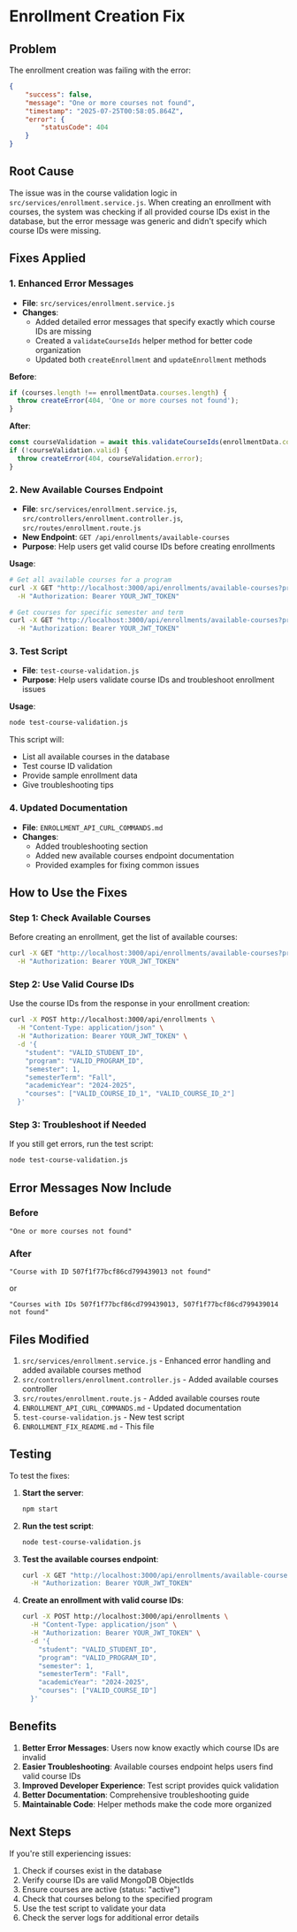 # Enrollment Creation Fix

## Problem
The enrollment creation was failing with the error:
```json
{
    "success": false,
    "message": "One or more courses not found",
    "timestamp": "2025-07-25T00:58:05.864Z",
    "error": {
        "statusCode": 404
    }
}
```

## Root Cause
The issue was in the course validation logic in `src/services/enrollment.service.js`. When creating an enrollment with courses, the system was checking if all provided course IDs exist in the database, but the error message was generic and didn't specify which course IDs were missing.

## Fixes Applied

### 1. Enhanced Error Messages
- **File**: `src/services/enrollment.service.js`
- **Changes**: 
  - Added detailed error messages that specify exactly which course IDs are missing
  - Created a `validateCourseIds` helper method for better code organization
  - Updated both `createEnrollment` and `updateEnrollment` methods

**Before**:
```javascript
if (courses.length !== enrollmentData.courses.length) {
  throw createError(404, 'One or more courses not found');
}
```

**After**:
```javascript
const courseValidation = await this.validateCourseIds(enrollmentData.courses);
if (!courseValidation.valid) {
  throw createError(404, courseValidation.error);
}
```

### 2. New Available Courses Endpoint
- **File**: `src/services/enrollment.service.js`, `src/controllers/enrollment.controller.js`, `src/routes/enrollment.route.js`
- **New Endpoint**: `GET /api/enrollments/available-courses`
- **Purpose**: Help users get valid course IDs before creating enrollments

**Usage**:
```bash
# Get all available courses for a program
curl -X GET "http://localhost:3000/api/enrollments/available-courses?programId=YOUR_PROGRAM_ID" \
  -H "Authorization: Bearer YOUR_JWT_TOKEN"

# Get courses for specific semester and term
curl -X GET "http://localhost:3000/api/enrollments/available-courses?programId=YOUR_PROGRAM_ID&semester=1&semesterTerm=Fall" \
  -H "Authorization: Bearer YOUR_JWT_TOKEN"
```

### 3. Test Script
- **File**: `test-course-validation.js`
- **Purpose**: Help users validate course IDs and troubleshoot enrollment issues

**Usage**:
```bash
node test-course-validation.js
```

This script will:
- List all available courses in the database
- Test course ID validation
- Provide sample enrollment data
- Give troubleshooting tips

### 4. Updated Documentation
- **File**: `ENROLLMENT_API_CURL_COMMANDS.md`
- **Changes**:
  - Added troubleshooting section
  - Added new available courses endpoint documentation
  - Provided examples for fixing common issues

## How to Use the Fixes

### Step 1: Check Available Courses
Before creating an enrollment, get the list of available courses:

```bash
curl -X GET "http://localhost:3000/api/enrollments/available-courses?programId=YOUR_PROGRAM_ID" \
  -H "Authorization: Bearer YOUR_JWT_TOKEN"
```

### Step 2: Use Valid Course IDs
Use the course IDs from the response in your enrollment creation:

```bash
curl -X POST http://localhost:3000/api/enrollments \
  -H "Content-Type: application/json" \
  -H "Authorization: Bearer YOUR_JWT_TOKEN" \
  -d '{
    "student": "VALID_STUDENT_ID",
    "program": "VALID_PROGRAM_ID",
    "semester": 1,
    "semesterTerm": "Fall",
    "academicYear": "2024-2025",
    "courses": ["VALID_COURSE_ID_1", "VALID_COURSE_ID_2"]
  }'
```

### Step 3: Troubleshoot if Needed
If you still get errors, run the test script:

```bash
node test-course-validation.js
```

## Error Messages Now Include

### Before
```
"One or more courses not found"
```

### After
```
"Course with ID 507f1f77bcf86cd799439013 not found"
```
or
```
"Courses with IDs 507f1f77bcf86cd799439013, 507f1f77bcf86cd799439014 not found"
```

## Files Modified

1. `src/services/enrollment.service.js` - Enhanced error handling and added available courses method
2. `src/controllers/enrollment.controller.js` - Added available courses controller
3. `src/routes/enrollment.route.js` - Added available courses route
4. `ENROLLMENT_API_CURL_COMMANDS.md` - Updated documentation
5. `test-course-validation.js` - New test script
6. `ENROLLMENT_FIX_README.md` - This file

## Testing

To test the fixes:

1. **Start the server**:
   ```bash
   npm start
   ```

2. **Run the test script**:
   ```bash
   node test-course-validation.js
   ```

3. **Test the available courses endpoint**:
   ```bash
   curl -X GET "http://localhost:3000/api/enrollments/available-courses?programId=YOUR_PROGRAM_ID" \
     -H "Authorization: Bearer YOUR_JWT_TOKEN"
   ```

4. **Create an enrollment with valid course IDs**:
   ```bash
   curl -X POST http://localhost:3000/api/enrollments \
     -H "Content-Type: application/json" \
     -H "Authorization: Bearer YOUR_JWT_TOKEN" \
     -d '{
       "student": "VALID_STUDENT_ID",
       "program": "VALID_PROGRAM_ID",
       "semester": 1,
       "semesterTerm": "Fall",
       "academicYear": "2024-2025",
       "courses": ["VALID_COURSE_ID"]
     }'
   ```

## Benefits

1. **Better Error Messages**: Users now know exactly which course IDs are invalid
2. **Easier Troubleshooting**: Available courses endpoint helps users find valid course IDs
3. **Improved Developer Experience**: Test script provides quick validation
4. **Better Documentation**: Comprehensive troubleshooting guide
5. **Maintainable Code**: Helper methods make the code more organized

## Next Steps

If you're still experiencing issues:

1. Check if courses exist in the database
2. Verify course IDs are valid MongoDB ObjectIds
3. Ensure courses are active (status: "active")
4. Check that courses belong to the specified program
5. Use the test script to validate your data
6. Check the server logs for additional error details 